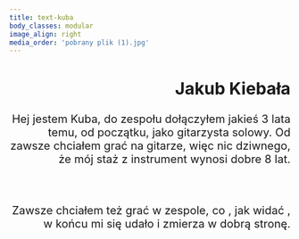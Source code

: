 ```yaml
---
title: text-kuba
body_classes: modular
image_align: right
media_order: 'pobrany plik (1).jpg'
---
```


<div class="text-kuba">
    <h2>Jakub Kiebała</h2>
 Hej jestem Kuba, do zespołu dołączyłem jakieś 3 lata temu, od początku,  jako gitarzysta solowy. Od zawsze chciałem grać na gitarze, więc nic dziwnego, że mój staż z instrument wynosi dobre 8 lat.

<br> <br>
 Zawsze chciałem też grać w zespole, co , jak widać , w końcu mi się udało i zmierza w dobrą stronę.
</div>
<style>
    .text-kuba{
        font-size: 20px;
        text-align:right;
        margin-top:1em;
    
}
</style>